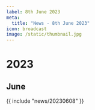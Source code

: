 ```yaml
---
label: 8th June 2023
meta:
  title: "News - 8th June 2023"
icon: broadcast
image: /static/thumbnail.jpg
---
```


# 2023
## June

{{ include "news/20230608" }}